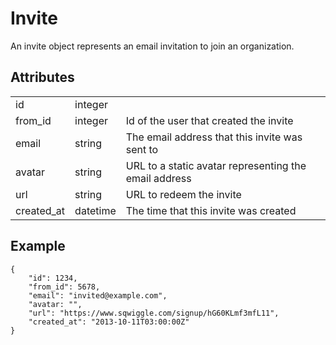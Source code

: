 # Invite
An invite object represents an email invitation to join an organization.

## Attributes
<table>
    <tr>
        <td>id</td>
        <td>integer</td>
        <td></td>
    </tr>
    <tr>
        <td>from_id</td>
        <td>integer</td>
        <td>Id of the user that created the invite</td>
    </tr>
    <tr>
        <td>email</td>
        <td>string</td>
        <td>The email address that this invite was sent to</td>
    </tr>
    <tr>
        <td>avatar</td>
        <td>string</td>
        <td>URL to a static avatar representing the email address</td>
    </tr>
    <tr>
        <td>url</td>
        <td>string</td>
        <td>URL to redeem the invite</td>
    </tr>
    <tr>
        <td>created_at</td>
        <td>datetime</td>
        <td>The time that this invite was created</td>
    </tr>
</table>


## Example

    {
        "id": 1234,
        "from_id": 5678,
        "email": "invited@example.com",
        "avatar: "",
        "url": "https://www.sqwiggle.com/signup/hG60KLmf3mfL11",
        "created_at": "2013-10-11T03:00:00Z"
    }
